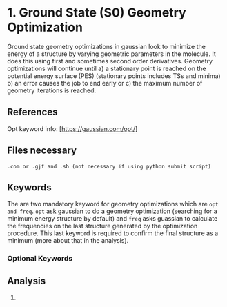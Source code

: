 # 1. Ground State (S0) Geometry Optimization
Ground state geometry optimizations in gaussian look to minimize the energy of a structure by varying geometric parameters in the molecule. It does this using first and sometimes second order derivatives. Geometry optimizations will continue until a) a stationary point is reached on the potential energy surface (PES) (stationary points includes TSs and minima) b) an error causes the job to end early or c) the maximum number of geometry iterations is reached.
## References
Opt keyword info: [https://gaussian.com/opt/]

## Files necessary
```.com or .gjf and .sh (not necessary if using python submit script)```

## Keywords
The are two mandatory keyword for geometry optimizations which are ```opt and freq```. ```opt``` ask gaussian to do a geometry optimization (searching for a minimum energy structure by default) and ```freq``` asks guassian to calculate the frequencies on the last structure generated by the optimization procedure. This last keyword is required to confirm the final structure as a minimum (more about that in the analysis).

### Optional Keywords


## Analysis
1. 
